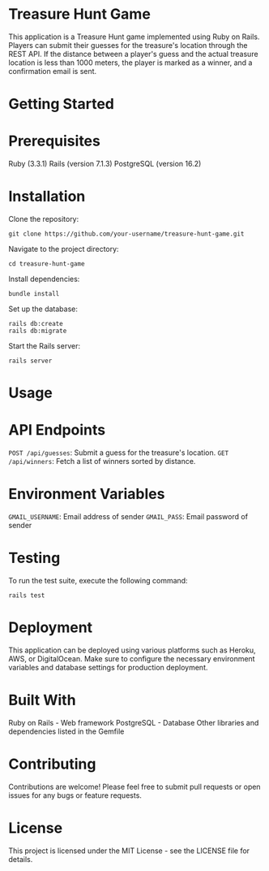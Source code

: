 # Treasure Hunt Game
This application is a Treasure Hunt game implemented using Ruby on Rails. Players can submit their guesses for the treasure's location through the REST API. If the distance between a player's guess and the actual treasure location is less than 1000 meters, the player is marked as a winner, and a confirmation email is sent.

# Getting Started

# Prerequisites
Ruby (3.3.1)
Rails (version 7.1.3)
PostgreSQL (version 16.2)

# Installation

Clone the repository:

```git clone https://github.com/your-username/treasure-hunt-game.git```

Navigate to the project directory:

```cd treasure-hunt-game```

Install dependencies:

```bundle install```

Set up the database:

```
rails db:create
rails db:migrate
```

Start the Rails server:

```rails server```

# Usage

# API Endpoints
`POST /api/guesses`: Submit a guess for the treasure's location.
`GET /api/winners`: Fetch a list of winners sorted by distance.


# Environment Variables
`GMAIL_USERNAME`: Email address of sender
`GMAIL_PASS`: Email password of sender

# Testing
To run the test suite, execute the following command:

```rails test```

# Deployment

This application can be deployed using various platforms such as Heroku, AWS, or DigitalOcean. Make sure to configure the necessary environment variables and database settings for production deployment.


# Built With
Ruby on Rails - Web framework
PostgreSQL - Database
Other libraries and dependencies listed in the Gemfile


# Contributing
Contributions are welcome! Please feel free to submit pull requests or open issues for any bugs or feature requests.

# License
This project is licensed under the MIT License - see the LICENSE file for details.


